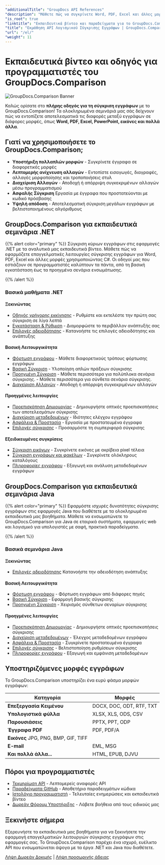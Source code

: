 ```yaml
---
"additionalTitle": "GroupDocs API References"
"description": "Μάθετε πώς να συγκρίνετε Word, PDF, Excel και άλλες μορφές εγγράφων με το GroupDocs.Comparison API. Βήμα προς βήμα οδηγίες για προγραμματιστές .NET και Java με παραδείγματα κώδικα."
"is_root": true
"linktitle": "Εκπαιδευτικά βίντεο και παραδείγματα για το GroupDocs.Comparison"
"title": "Εκμάθηση API Λογισμικού Σύγκρισης Εγγράφων | GroupDocs.Comparison"
"url": "/el/"
"weight": 11
---
```


# Εκπαιδευτικά βίντεο και οδηγός για προγραμματιστές του GroupDocs.Comparison

![GroupDocs.Comparison Banner](./groupdocs-comparison-net.svg)

Καλώς ορίσατε στο **πλήρης οδηγός για τη σύγκριση εγγράφων** με το GroupDocs.Comparison! Τα ολοκληρωμένα σεμινάριά μας σάς δείχνουν πώς να εντοπίζετε αποτελεσματικά τις διαφορές μεταξύ εγγράφων σε διάφορες μορφές, όπως **Word, PDF, Excel, PowerPoint, εικόνες και πολλά άλλα**.

## Γιατί να χρησιμοποιήσετε το GroupDocs.Comparison;

- **Υποστήριξη πολλαπλών μορφών** - Συγκρίνετε έγγραφα σε διαφορετικές μορφές
- **Λεπτομερής ανίχνευση αλλαγών** - Εντοπίστε εισαγωγές, διαγραφές, αλλαγές μορφοποίησης και τροποποιήσεις στυλ
- **Διαχείριση Αλλαγών** - Αποδοχή ή απόρριψη συγκεκριμένων αλλαγών μέσω προγραμματισμού
- **Ασφαλής Σύγκριση** Εργασία με έγγραφα που προστατεύονται με κωδικό πρόσβασης
- **Υψηλή απόδοση** - Αποτελεσματική σύγκριση μεγάλων εγγράφων με βελτιστοποιημένους αλγόριθμους

## GroupDocs.Comparison για εκπαιδευτικά σεμινάρια .NET

{{% alert color="primary" %}}
Σύγκριση κύριων εγγράφων στις εφαρμογές .NET με τα αναλυτικά μας εκπαιδευτικά βίντεο. Μάθετε πώς να εφαρμόζετε επαγγελματικές λειτουργίες σύγκρισης εγγράφων για Word, PDF, Excel και άλλες μορφές χρησιμοποιώντας C#. Οι οδηγοί μας που εστιάζουν σε προγραμματιστές καλύπτουν τα πάντα, από τη βασική εγκατάσταση έως τα προηγμένα σενάρια ενσωμάτωσης.

{{% /alert %}}

### Βασικά μαθήματα .NET

<div class="row">
<div class="col-md-6">

#### Ξεκινώντας
- [Οδηγός γρήγορης εκκίνησης](./net/quick-start/) - Ρυθμίστε και εκτελέστε την πρώτη σας σύγκριση σε λίγα λεπτά
- [Εγκατάσταση & Ρύθμιση](./net/getting-started/) - Διαμορφώστε το περιβάλλον ανάπτυξής σας
- [Επιλογές αδειοδότησης](./net/licensing-configuration/) - Κατανοήστε τις επιλογές αδειοδότησης και ανάπτυξης

#### Βασική Λειτουργικότητα
- [Φόρτωση εγγράφου](./net/document-loading/) - Μάθετε διαφορετικούς τρόπους φόρτωσης εγγράφων
- [Βασική Σύγκριση](./net/basic-comparison/) - Υλοποίηση απλών πράξεων σύγκρισης
- [Προηγμένη Σύγκριση](./net/advanced-comparison/) - Μάθετε περισσότερα για πολύπλοκα σενάρια σύγκρισης. - Μάθετε περισσότερα για σύνθετα σενάρια σύγκρισης.
- [Διαχείριση Αλλαγών](./net/change-management/) - Αποδοχή ή απόρριψη συγκεκριμένων αλλαγών

</div>
<div class="col-md-6">

#### Προηγμένες λειτουργίες
- [Προεπισκόπηση Δημιουργίας](./net/preview-generation/) - Δημιουργήστε οπτικές προεπισκοπήσεις των αποτελεσμάτων σύγκρισης
- [Διαχείριση μεταδεδομένων](./net/metadata-management/) - Ιδιότητες ελέγχου εγγράφου
- [Ασφάλεια & Προστασία](./net/security-protection/) - Εργασία με προστατευμένα έγγραφα
- [Επιλογές σύγκρισης](./net/comparison-options/) - Προσαρμόστε τη συμπεριφορά σύγκρισης

#### Εξειδικευμένες συγκρίσεις
- [Σύγκριση εικόνων](./net/image-comparison/) - Συγκρίνετε εικόνες με ακρίβεια pixel τέλεια
- [Σύγκριση εγγράφων και φακέλων](./net/documents-and-folder-comparison/) - Συγκρίνετε ολόκληρους καταλόγους
- [Πληροφορίες εγγράφου](./net/document-information/) - Εξαγωγή και ανάλυση μεταδεδομένων εγγράφων

</div>
</div>

## GroupDocs.Comparison για εκπαιδευτικά σεμινάρια Java

{{% alert color="primary" %}}
Εφαρμόστε ισχυρές δυνατότητες σύγκρισης εγγράφων στις εφαρμογές Java που διαθέτετε με τα ολοκληρωμένα εκπαιδευτικά μας βοηθήματα. Μάθετε να ενσωματώνετε το GroupDocs.Comparison για Java σε εταιρικά συστήματα, εφαρμογές web και λογισμικό για υπολογιστές με σαφή, πρακτικά παραδείγματα.

{{% /alert %}}

### Βασικά σεμινάρια Java

<div class="row">
<div class="col-md-6">

#### Ξεκινώντας
- [Επιλογές αδειοδότησης](./java/licensing-configuration) Κατανοήστε την αδειοδότηση ανάπτυξης

#### Βασική Λειτουργικότητα
- [Φόρτωση εγγράφου](./java/document-loading/) - Φόρτωση εγγράφων από διάφορες πηγές
- [Βασική Σύγκριση](./java/basic-comparison/) - Εφαρμογή βασικής σύγκρισης
- [Προηγμένη Σύγκριση](./java/advanced-comparison/) - Χειρισμός σύνθετων σεναρίων σύγκρισης

</div>
<div class="col-md-6">

#### Προηγμένες λειτουργίες
- [Προεπισκόπηση Δημιουργίας](./java/preview-generation/) - Δημιουργήστε οπτικές προεπισκοπήσεις σύγκρισης
- [Διαχείριση μεταδεδομένων](./java/metadata-management/) - Έλεγχος μεταδεδομένων εγγράφου
- [Ασφάλεια & Προστασία](./java/security-protection/) - Συγκρίνετε προστατευμένα έγγραφα
- [Επιλογές σύγκρισης](./java/comparison-options/) - Βελτιστοποίηση ρυθμίσεων σύγκρισης
- [Πληροφορίες εγγράφου](./java/document-information) - Εξαγωγή και εμφάνιση μεταδεδομένων

</div>
</div>

## Υποστηριζόμενες μορφές εγγράφων

Το GroupDocs.Comparison υποστηρίζει ένα ευρύ φάσμα μορφών εγγράφων:

| Κατηγορία | Μορφές |
|----------|----------|
| **Επεξεργασία Κειμένου** | DOCX, DOC, ODT, RTF, TXT |
| **Υπολογιστικά φύλλα** | XLSX, XLS, ODS, CSV |
| **Παρουσιάσεις** | PPTX, PPT, ODP |
| **Έγγραφα PDF** | PDF, PDF/A |
| **Εικόνες** JPG, PNG, BMP, GIF, TIFF |
| **E-mail** | EML, MSG |
| **Και πολλά άλλα...** | HTML, EPUB, DJVU |

## Πόροι για προγραμματιστές

- [Τεκμηρίωση API](https://reference.groupdocs.com/comparison/) - Λεπτομερείς αναφορές API
- [Παραδείγματα GitHub](https://github.com/groupdocs-comparison/) - Αποθετήριο παραδειγμάτων κώδικα
- [Ιστολόγιο προγραμματιστή](https://blog.groupdocs.com/category/comparison/) - Τελευταίες ενημερώσεις και εκπαιδευτικά βίντεο
- [Δωρεάν Φόρουμ Υποστήριξης](https://forum.groupdocs.com/c/comparison/) - Λάβετε βοήθεια από τους ειδικούς μας

## Ξεκινήστε σήμερα

Εξερευνήστε τα εκπαιδευτικά μας βοηθήματα για να ξεκινήσετε την εφαρμογή επαγγελματικών λειτουργιών σύγκρισης εγγράφων στις εφαρμογές σας. Το GroupDocs.Comparison παρέχει ένα ισχυρό, ευέλικτο API που ενσωματώνεται άψογα με τα έργα .NET και Java που διαθέτετε.

[Λήψη Δωρεάν Δοκιμής](https://releases.groupdocs.com/comparison) | [Λήψη προσωρινής άδειας](https://purchase.groupdocs.com/temporary-license)